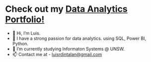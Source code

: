  # Check out my [Data Analytics Portfolio!](https://github.com/luisintalan/data-analyst-portfolio)
- 👋 Hi, I’m Luis.
- 👀 I have a strong passion for data analytics. using SQL, Power BI, Python.
- 🌱 I’m currently studying Informaton Systems @ UNSW.
- 📫 Contact me at - luisrdintalan@gmail.com



<!---
luisintalan/luisintalan is a ✨ special ✨ repository because its `README.md` (this file) appears on your GitHub profile.
You can click the Preview link to take a look at your changes.
--->
